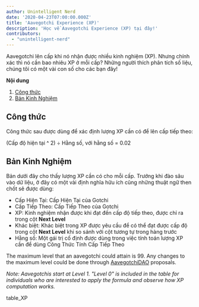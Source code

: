 ```yaml
---
author: Unintelligent Nerd
date: '2020-04-23T07:00:00.000Z'
title: 'Aavegotchi Experience (XP)'
description: 'Học về Aavegotchi Experience (XP) tại đây!'
contributors:
  - "unintelligent-nerd"
---
```


Aavegotchi lên cấp khi nó nhận được nhiều kinh nghiệm (XP). Nhưng chính xác thì nó cần bao nhiêu XP ở mỗi cấp? Những người thích phân tích số liệu, chúng tôi có một vài con số cho các bạn đây!

<div class="contentsBox">

**Nội dung**

<ol>
<li><a href=#formula>Công thức</a></li>
<li><a href=#experience-table>Bản Kinh Nghiệm</a></li>
</ol>

</div>

## Công thức
Công thức sau được dùng để xác định lượng XP cần có để lên cấp tiếp theo:

(Cấp độ hiện tại ^ 2) ÷ Hằng số, với hằng số = 0.02

## Bản Kinh Nghiệm

Bản dưới đây cho thấy lượng XP cần có cho mỗi cấp. Trướng khi đào sâu vào dữ liệu, ở đây có một vài định nghĩa hữu ích cũng những thuật ngữ then chốt sẽ được dùng:

* Cấp Hiện Tại: Cấp Hiện Tại của Gotchi
* Cấp Tiếp Theo: Cấp Tiếp Theo của Gotchi
* XP: Kinh nghiệm nhận được khi đạt đến cấp độ tiếp theo, được chỉ ra trong cột **Next Level**
* Khác biệt: Khác biệt trong XP được yêu cầu để có thể đạt được cấp độ trong cột **Next Level** khi so sánh với cột tương tự trong hàng trước
* Hằng số: Một gái trị cố định được dùng trong việc tính toán lượng XP cần để dùng Công Thức Tính Cấp Tiếp Theo

The maximum level that an aavegotchi could attain is 99. Any changes to the maximum level could be done through [AavegotchiDAO](/dao) proposals.

*Note: Aavegotchis start at Level 1. "Level 0" is included in the table for individuals who are interested to apply the formula and observe how XP computation works.*

table_XP

